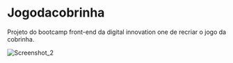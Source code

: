 # Jogodacobrinha
 Projeto do bootcamp front-end da digital innovation one de recriar o jogo da cobrinha. 
 
 ![Screenshot_2](https://user-images.githubusercontent.com/67671454/100400309-d7affe00-3034-11eb-8f1a-230d9de76fcd.jpg)


